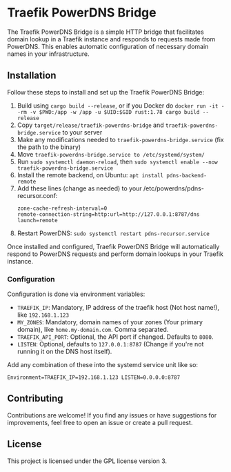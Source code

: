 # Traefik PowerDNS Bridge

The Traefik PowerDNS Bridge is a simple HTTP bridge that facilitates domain lookup in a Traefik instance and responds to requests made from PowerDNS. This enables automatic configuration of necessary domain names in your infrastructure.

## Installation

Follow these steps to install and set up the Traefik PowerDNS Bridge:

1. Build using `cargo build --release`, or if you Docker do `docker run -it --rm -v $PWD:/app -w /app -u $UID:$GID rust:1.78 cargo build --release`
2. Copy `target/release/traefik-powerdns-bridge` and `traefik-powerdns-bridge.service` to your server
3. Make any modifications needed to `traefik-powerdns-bridge.service` (fix the path to the binary)
4. Move `traefik-powerdns-bridge.service to /etc/systemd/system/`
5. Run `sudo systemctl daemon-reload`, then `sudo systemctl enable --now traefik-powerdns-bridge.service`
6. Install the remote backend, on Ubuntu: `apt install pdns-backend-remote`
7. Add these lines (change as needed) to your /etc/powerdns/pdns-recursor.conf:
   ```
   zone-cache-refresh-interval=0
   remote-connection-string=http:url=http://127.0.0.1:8787/dns
   launch=remote
   ```
8. Restart PowerDNS: `sudo systemctl restart pdns-recursor.service`

Once installed and configured, Traefik PowerDNS Bridge will automatically respond to PowerDNS requests and perform domain lookups in your Traefik instance.

### Configuration

Configuration is done via environment variables:

* `TRAEFIK_IP`: Mandatory, IP address of the traefik host (Not host name!), like `192.168.1.123`
* `MY_ZONES`: Mandatory, domain names of your zones (Your primary domain), like `home.my-domain.com`. Comma separated.
* `TRAEFIK_API_PORT`: Optional, the API port if changed. Defaults to `8080`.
* `LISTEN`: Optional, defaults to `127.0.0.1:8787` (Change if you're not running it on the DNS host itself).

Add any combination of these into the systemd service unit like so:

```
Environment=TRAEFIK_IP=192.168.1.123 LISTEN=0.0.0.0:8787
```

## Contributing

Contributions are welcome! If you find any issues or have suggestions for improvements, feel free to open an issue or create a pull request.

## License

This project is licensed under the GPL license version 3.
